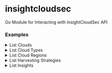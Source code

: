 # insightcloudsec
Go Module for Interacting with InsightCloudSec API

### Examples

<details><summary>List Clouds</summary>

```go
package main

import (
	"fmt"

	"github.com/gstotts/insightcloudsec"
)

func main() {
	// Get a client
	c, err := insightcloudsec.New_Client()
	if err != nil {
		fmt.Println(err)
	}

	clouds, err := c.List_Clouds()
	if err != nil {
		fmt.Println(err)
	}
	for _, cloud := range clouds {
		fmt.Println(cloud.Name)
	}
}
```
</details>
<details><summary>List Cloud Types</summary>

```go
package main

import (
	"fmt"

	"github.com/gstotts/insightcloudsec"
)

func main() {
	// Get a client
	c, err := insightcloudsec.New_Client()
	if err != nil {
		fmt.Println(err)
	}

	types, err := c.List_Cloud_Types()
	if err != nil {
		fmt.Println(err)
	}
	for _, t := range types {
		fmt.Println(t.Name)
	}
}
```
</details>
<details><summary>List Cloud Regions</summary>
	
```go
package main

import (
	"fmt"
	"os"

	"github.com/gstotts/insightcloudsec"
)

func main() {
	// Get a client
	c, err := insightcloudsec.New_Client()
	if err != nil {
		fmt.Println(err)
	}

	clouds, err := c.List_Clouds()
	if err != nil {
		fmt.Println(err)
		os.Exit(1)
	}
	for _, cloud := range clouds.Clouds {
		fmt.Printf("Name: %s\n", cloud.Name)
		regions, _ := c.List_Cloud_Regions(cloud)
		fmt.Println("Regions:")
		for _, region := range regions {
			fmt.Printf("- %s\n", region.Name)
		}
	}
}
```
</details>
<details><summary>List Harvesting Strategies</summary>

```go
package main

import (
	"fmt"
	"os"

	"github.com/gstotts/insightcloudsec"
)

func main() {
	// Get a client
	c, err := insightcloudsec.New_Client()
	if err != nil {
		fmt.Println(err)
	}

	hs, err := c.List_Harvesting_Strategies()
	if err != nil {
		fmt.Println(err)
		os.Exit(1)
	}
	for _, s := range hs {
		fmt.Printf("Name: %s\n", s.Name)
	}
}
```
</details>
<details><summary>List Insights</summary>
	
```go
package main

import (
	"fmt"
	"os"

	"github.com/gstotts/insightcloudsec"
)

func main() {
	// Get a client
	c, err := insightcloudsec.New_Client()
	if err != nil {
		fmt.Println(err)
	}

	insights, err := c.List_Insights()
	if err != nil {
		fmt.Println(err)
		os.Exit(1)
	}
	for _, insight := range insights {
		fmt.Printf("       Name: %s\n", insight.Name)
		fmt.Printf("Description: %s\n\n", insight.Description)
	}
}
```
</details>
